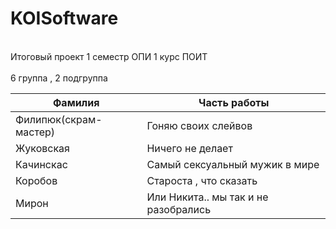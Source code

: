 # KOISoftware

<br>Итоговый проект 1 семестр ОПИ 1 курс ПОИТ </br>
<br>6 группа , 2 подгруппа</br>


| Фамилия                          | Часть работы |
| --------------------------------------- | ----------------------- |
| Филипюк(скрам-мастер) |  Гоняю своих слейвов                       |
| Жуковская                      |            Ничего не делает             |
| Качинскас                      |           Самый сексуальный мужик в мире              |
| Коробов                          |            Староста , что сказать              |
| Мирон                              |      Или Никита.. мы так и не разобрались                   |
